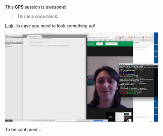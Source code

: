 This **GPS** session is *awesome*! 

>This is a code block.

[Link](www.google.com) -in case you need to look something up! 

![screenshot of Anca + Jill's GPS 1.1](anca-jill-gps-screenshot.png)

To be continued...
